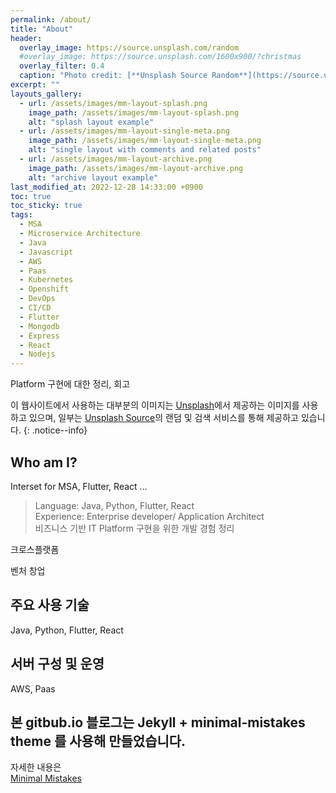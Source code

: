 ```yaml
---
permalink: /about/
title: "About"
header:
  overlay_image: https://source.unsplash.com/random
  #overlay_image: https://source.unsplash.com/1600x900/?christmas
  overlay_filter: 0.4
  caption: "Photo credit: [**Unsplash Source Random**](https://source.unsplash.com)"
excerpt: ""
layouts_gallery:
  - url: /assets/images/mm-layout-splash.png
    image_path: /assets/images/mm-layout-splash.png
    alt: "splash layout example"
  - url: /assets/images/mm-layout-single-meta.png
    image_path: /assets/images/mm-layout-single-meta.png
    alt: "single layout with comments and related posts"
  - url: /assets/images/mm-layout-archive.png
    image_path: /assets/images/mm-layout-archive.png
    alt: "archive layout example"
last_modified_at: 2022-12-28 14:33:00 +0900
toc: true
toc_sticky: true
tags:
  - MSA
  - Microservice Architecture
  - Java
  - Javascript
  - AWS
  - Paas
  - Kubernetes
  - Openshift
  - DevOps
  - CI/CD
  - Flutter
  - Mongodb
  - Express
  - React
  - Nodejs
---
```


Platform 구현에 대한 정리, 회고

이 웹사이트에서 사용하는 대부분의 이미지는 <a href="https://unsplash.com">Unsplash</a>에서 
제공하는 이미지를 사용하고 있으며, 일부는 <a href="https://source.unsplash.com/">Unsplash Source</a>의 랜덤 및 검색 서비스를 통해 제공하고 있습니다.
{: .notice--info}

## Who am I?

Interset for MSA, Flutter, React ...  

> Language: Java, Python, Flutter, React  
> Experience: Enterprise developer/ Application Architect  
> 비즈니스 기반 IT Platform 구현을 위한 개발 경험 정리 

 크로스플랫폼
  
 벤처 창업 

## 주요 사용 기술

Java, Python, Flutter, React

## 서버 구성 및 운영

AWS, Paas

## 본 gitbub.io 블로그는 Jekyll + minimal-mistakes theme 를 사용해 만들었습니다.

자세한 내용은  
[Minimal Mistakes](/blog/minimal-mistakes/)